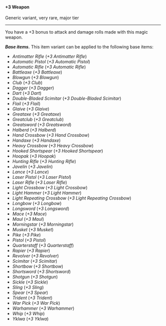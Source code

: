 #### +3 Weapon

Generic variant, very rare, major tier

---

You have a +3 bonus to attack and damage rolls made with this magic weapon.

***Base items.*** This item variant can be applied to the following base items:

- *Antimatter Rifle* (*+3 Antimatter Rifle*)
- *Automatic Pistol* (*+3 Automatic Pistol*)
- *Automatic Rifle* (*+3 Automatic Rifle*)
- *Battleaxe* (*+3 Battleaxe*)
- *Blowgun* (*+3 Blowgun*)
- *Club* (*+3 Club*)
- *Dagger* (*+3 Dagger*)
- *Dart* (*+3 Dart*)
- *Double-Bladed Scimitar* (*+3 Double-Bladed Scimitar*)
- *Flail* (*+3 Flail*)
- *Glaive* (*+3 Glaive*)
- *Greataxe* (*+3 Greataxe*)
- *Greatclub* (*+3 Greatclub*)
- *Greatsword* (*+3 Greatsword*)
- *Halberd* (*+3 Halberd*)
- *Hand Crossbow* (*+3 Hand Crossbow*)
- *Handaxe* (*+3 Handaxe*)
- *Heavy Crossbow* (*+3 Heavy Crossbow*)
- *Hooked Shortspear* (*+3 Hooked Shortspear*)
- *Hoopak* (*+3 Hoopak*)
- *Hunting Rifle* (*+3 Hunting Rifle*)
- *Javelin* (*+3 Javelin*)
- *Lance* (*+3 Lance*)
- *Laser Pistol* (*+3 Laser Pistol*)
- *Laser Rifle* (*+3 Laser Rifle*)
- *Light Crossbow* (*+3 Light Crossbow*)
- *Light Hammer* (*+3 Light Hammer*)
- *Light Repeating Crossbow* (*+3 Light Repeating Crossbow*)
- *Longbow* (*+3 Longbow*)
- *Longsword* (*+3 Longsword*)
- *Mace* (*+3 Mace*)
- *Maul* (*+3 Maul*)
- *Morningstar* (*+3 Morningstar*)
- *Musket* (*+3 Musket*)
- *Pike* (*+3 Pike*)
- *Pistol* (*+3 Pistol*)
- *Quarterstaff* (*+3 Quarterstaff*)
- *Rapier* (*+3 Rapier*)
- *Revolver* (*+3 Revolver*)
- *Scimitar* (*+3 Scimitar*)
- *Shortbow* (*+3 Shortbow*)
- *Shortsword* (*+3 Shortsword*)
- *Shotgun* (*+3 Shotgun*)
- *Sickle* (*+3 Sickle*)
- *Sling* (*+3 Sling*)
- *Spear* (*+3 Spear*)
- *Trident* (*+3 Trident*)
- *War Pick* (*+3 War Pick*)
- *Warhammer* (*+3 Warhammer*)
- *Whip* (*+3 Whip*)
- *Yklwa* (*+3 Yklwa*)